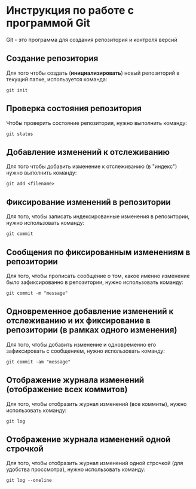# Инструкция по работе с программой Git

Git - это программа для создания репозитория и контроля версий

## Создание репозитория

Для того чтобы создать (**инициализировать**) новый репозиторий в текущий папке, используется команда:

    git init

## Проверка состояния репозитория

Чтобы проверить состояние репозитория, нужно выполнить команду:

    git status

## Добавление изменений к отслеживанию

Для того чтобы добавить изменение к отслеживанию (в "индекс") нужно выполнить команду:

    git add <filename>

## Фиксирование изменений в репозитории

Для того, чтобы записать индексированные изменения в репозитории, нужно использовать команду:

    git commit

## Сообщения по фиксированным изменениям в репозитории

Для того, чтобы прописать сообщение о том, какое именно изменение было зафиксированно в репозитории, нужно использовать команду:

    git commit -m "message"

## Одновременное добавление изменений к отслеживанию и их фиксирование в репозитории (в рамках одного изменения)

Для того, чтобы добавить изменение и одновременно его зафиксировать c сообщением, нужно использовать команду:

    git commit -am "message"

## Отображение журнала изменений (отображение всех коммитов)

Для того, чтобы отобразить журнал изменений (все коммиты), нужно использовать команду:

    git log

## Отображение журнала изменений одной строчкой

Для того, чтобы отобразить журнал изменений одной строчкой (для удобства проссмотра), нужно использовать команду:

    git log --oneline

